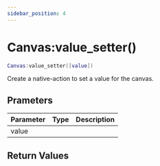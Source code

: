 ```yaml
---
sidebar_position: 4
---
```


# Canvas:value_setter()
```lua
Canvas:value_setter([value])
```
Create a native-action to set a value for the canvas.


## Prameters
|Parameter|Type|Description|
|-|-|-|
|value|||


## Return Values
